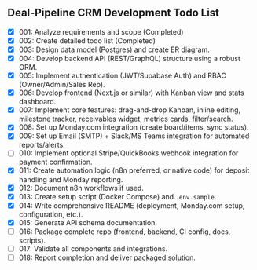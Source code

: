 ## Deal-Pipeline CRM Development Todo List

- [x] 001: Analyze requirements and scope (Completed)
- [x] 002: Create detailed todo list (Completed)
- [x] 003: Design data model (Postgres) and create ER diagram.
- [x] 004: Develop backend API (REST/GraphQL) structure using a robust ORM.
- [x] 005: Implement authentication (JWT/Supabase Auth) and RBAC (Owner/Admin/Sales Rep).
- [x] 006: Develop frontend (Next.js or similar) with Kanban view and stats dashboard.
- [x] 007: Implement core features: drag-and-drop Kanban, inline editing, milestone tracker, receivables widget, metrics cards, filter/search.
- [x] 008: Set up Monday.com integration (create board/items, sync status).
- [x] 009: Set up Email (SMTP) + Slack/MS Teams integration for automated reports/alerts.
- [ ] 010: Implement optional Stripe/QuickBooks webhook integration for payment confirmation.
- [x] 011: Create automation logic (n8n preferred, or native code) for deposit handling and Monday reporting.
- [x] 012: Document n8n workflows if used.
- [x] 013: Create setup script (Docker Compose) and `.env.sample`.
- [x] 014: Write comprehensive README (deployment, Monday.com setup, configuration, etc.).
- [x] 015: Generate API schema documentation.
- [ ] 016: Package complete repo (frontend, backend, CI config, docs, scripts).
- [ ] 017: Validate all components and integrations.
- [ ] 018: Report completion and deliver packaged solution.
